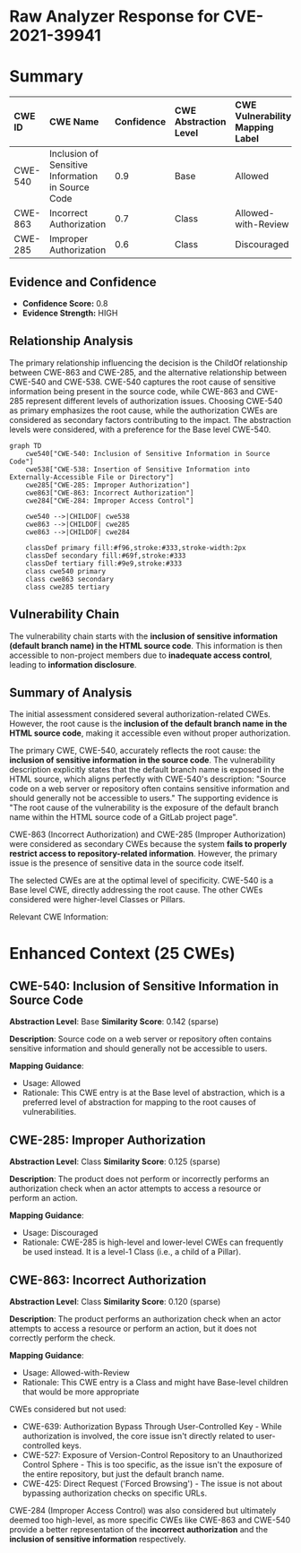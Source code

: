 # Raw Analyzer Response for CVE-2021-39941

# Summary
| CWE ID  | CWE Name                                                        | Confidence | CWE Abstraction Level | CWE Vulnerability Mapping Label | CWE-Vulnerability Mapping Notes |
| :------- | :-------------------------------------------------------------- | :--------- | :-------------------- | :------------------------------ | :------------------------------ |
| CWE-540  | Inclusion of Sensitive Information in Source Code             | 0.9        | Base                  | Allowed                         | Primary CWE                     |
| CWE-863  | Incorrect Authorization                                         | 0.7        | Class                 | Allowed-with-Review             | Secondary Candidate             |
| CWE-285  | Improper Authorization                                          | 0.6        | Class                 | Discouraged                      | Secondary Candidate             |

## Evidence and Confidence

*   **Confidence Score:** 0.8
*   **Evidence Strength:** HIGH

## Relationship Analysis

The primary relationship influencing the decision is the ChildOf relationship between CWE-863 and CWE-285, and the alternative relationship between CWE-540 and CWE-538. CWE-540 captures the root cause of sensitive information being present in the source code, while CWE-863 and CWE-285 represent different levels of authorization issues. Choosing CWE-540 as primary emphasizes the root cause, while the authorization CWEs are considered as secondary factors contributing to the impact. The abstraction levels were considered, with a preference for the Base level CWE-540.

```mermaid
graph TD
    cwe540["CWE-540: Inclusion of Sensitive Information in Source Code"]
    cwe538["CWE-538: Insertion of Sensitive Information into Externally-Accessible File or Directory"]
    cwe285["CWE-285: Improper Authorization"]
    cwe863["CWE-863: Incorrect Authorization"]
    cwe284["CWE-284: Improper Access Control"]
    
    cwe540 -->|CHILDOF| cwe538
    cwe863 -->|CHILDOF| cwe285
    cwe863 -->|CHILDOF| cwe284
    
    classDef primary fill:#f96,stroke:#333,stroke-width:2px
    classDef secondary fill:#69f,stroke:#333
    classDef tertiary fill:#9e9,stroke:#333
    class cwe540 primary
    class cwe863 secondary
    class cwe285 tertiary
```

## Vulnerability Chain

The vulnerability chain starts with the **inclusion of sensitive information (default branch name) in the HTML source code**. This information is then accessible to non-project members due to **inadequate access control**, leading to **information disclosure**.

## Summary of Analysis

The initial assessment considered several authorization-related CWEs. However, the root cause is the **inclusion of the default branch name in the HTML source code**, making it accessible even without proper authorization.

The primary CWE, CWE-540, accurately reflects the root cause: the **inclusion of sensitive information in the source code**. The vulnerability description explicitly states that the default branch name is exposed in the HTML source, which aligns perfectly with CWE-540's description: "Source code on a web server or repository often contains sensitive information and should generally not be accessible to users." The supporting evidence is "The root cause of the vulnerability is the exposure of the default branch name within the HTML source code of a GitLab project page".

CWE-863 (Incorrect Authorization) and CWE-285 (Improper Authorization) were considered as secondary CWEs because the system **fails to properly restrict access to repository-related information**. However, the primary issue is the presence of sensitive data in the source code itself.

The selected CWEs are at the optimal level of specificity. CWE-540 is a Base level CWE, directly addressing the root cause. The other CWEs considered were higher-level Classes or Pillars.

Relevant CWE Information:

# Enhanced Context (25 CWEs)

## CWE-540: Inclusion of Sensitive Information in Source Code
**Abstraction Level**: Base
**Similarity Score**: 0.142 (sparse)

**Description**:
Source code on a web server or repository often contains sensitive information and should generally not be accessible to users.

**Mapping Guidance**:
- Usage: Allowed
- Rationale: This CWE entry is at the Base level of abstraction, which is a preferred level of abstraction for mapping to the root causes of vulnerabilities.

## CWE-285: Improper Authorization
**Abstraction Level**: Class
**Similarity Score**: 0.125 (sparse)

**Description**:
The product does not perform or incorrectly performs an authorization check when an actor attempts to access a resource or perform an action.

**Mapping Guidance**:
- Usage: Discouraged
- Rationale: CWE-285 is high-level and lower-level CWEs can frequently be used instead. It is a level-1 Class (i.e., a child of a Pillar).

## CWE-863: Incorrect Authorization
**Abstraction Level**: Class
**Similarity Score**: 0.120 (sparse)

**Description**:
The product performs an authorization check when an actor attempts to access a resource or perform an action, but it does not correctly perform the check.

**Mapping Guidance**:
- Usage: Allowed-with-Review
- Rationale: This CWE entry is a Class and might have Base-level children that would be more appropriate

CWEs considered but not used:

*   CWE-639: Authorization Bypass Through User-Controlled Key - While authorization is involved, the core issue isn't directly related to user-controlled keys.
*   CWE-527: Exposure of Version-Control Repository to an Unauthorized Control Sphere - This is too specific, as the issue isn't the exposure of the entire repository, but just the default branch name.
*   CWE-425: Direct Request ('Forced Browsing') - The issue is not about bypassing authorization checks on specific URLs.

CWE-284 (Improper Access Control) was also considered but ultimately deemed too high-level, as more specific CWEs like CWE-863 and CWE-540 provide a better representation of the **incorrect authorization** and the **inclusion of sensitive information** respectively.